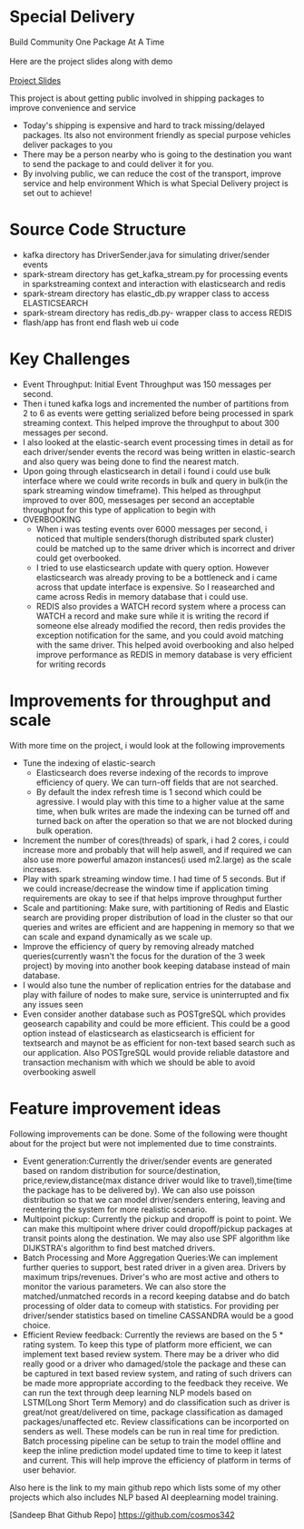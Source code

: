 # Special Delivery
Build Community One Package At A Time </br></br>
Here are the project slides along with demo </br>
</br>
[Project Slides](http://bit.ly/2s9L3SW)

This project is about getting public involved in shipping packages to improve convenience and service
* Today's shipping is expensive and hard to track missing/delayed packages. Its also not environment friendly as special purpose vehicles deliver packages to you
* There may be a person nearby who is going to the destination you want to send the package to and could deliver it for you.
* By involving public, we can reduce the cost of the transport, improve service and help environment Which is what Special Delivery project is set out to achieve!

# Source Code Structure
 * kafka directory has DriverSender.java for simulating driver/sender events
 * spark-stream directory has get_kafka_stream.py for processing events in sparkstreaming context and interaction with elasticsearch and redis
 * spark-stream directory  has elastic_db.py wrapper class to access ELASTICSEARCH
 * spark-stream directory  has redis_db.py- wrapper class to access REDIS
 * flash/app has front end flash web ui code

# Key Challenges
* Event Throughput: Initial Event Throughput was 150 messages per second. 
* Then i tuned kafka logs and incremented the number of partitions from 2 to 6 as events were getting serialized before being processed in spark streaming context. This helped improve the throughput to about 300 messages per second.
* I also looked at the elastic-search event processing times in detail as for each driver/sender events the record was being written in elastic-search and also query was being done to find the nearest match. 
* Upon going through elasticsearch in detail i found i could use bulk interface where we could write records in bulk and query in bulk(in the spark streaming window timeframe). This helped as throughput improved to over 800, messesages per second an acceptable throughput for this type of application to begin with
* OVERBOOKING </br>
  * When i was testing events over 6000 messages per second, i noticed that multiple senders(thorugh distributed spark cluster) could be matched up to the same driver which is incorrect and driver could get overbooked.
  * I tried to use elasticsearch update with query option. However elasticsearch was already proving to be a bottleneck and i came across that update interface is expensive. So I reasearched and came across Redis in memory database that i could use.
  * REDIS also provides a WATCH record system where a process can WATCH a record and make sure while it is writing the record if someone else already modified the record, then redis provides the exception notification for the same, and you could avoid matching with the same driver. This helped avoid overbooking and also helped improve performance as REDIS in memory database is very efficient for writing records
  
# Improvements for throughput and scale
With more time on the project, i would look at the following improvements
* Tune the indexing of elastic-search</br>
  * Elasticsearch does reverse indexing of the records to improve efficiency of query. We can turn-off fields that are not searched.
  * By default the index refresh time is 1 second which could be agressive. I would play with this time to a higher value at the same time, when bulk writes are made the indexing can be turned off and turned back on after the operation so that we are not blocked during bulk operation. 
* Increment the number of cores(threads) of spark, i had 2 cores, i could increase more and probably that will help aswell, and if required we can also use more powerful amazon instances(i used m2.large) as the scale increases.
* Play with spark streaming window time. I had time of 5 seconds. But if we could increase/decrease the window time if application timing requirements are okay to see if that helps improve throughput further
* Scale and partitioning: Make sure, with partitioning of Redis and Elastic search are providing proper distribution of load in the cluster so that our queries and writes are efficient and are happening in memory so that we can scale and expand dynamically as we scale up.
* Improve the efficiency of query by removing already matched queries(currently wasn't the focus for the duration of the 3 week project) by moving into another book keeping database instead of main database.
* I would also tune the number of replication entries for the database  and play with failure of nodes to make sure, service is uninterrupted and fix any issues seen
* Even consider another database such as POSTgreSQL which provides geosearch capability and could be more efficient. This could be a good option instead of elasticsearch as elasticsearch is efficient for textsearch and maynot be as efficient for non-text based search such as our application. Also POSTgreSQL would provide reliable datastore and transaction mechanism with which we should be able to avoid overbooking aswell
# Feature improvement ideas
Following  improvements can be done. Some of the following were thought about for the project but were not implemented due to time constraints.
* Event generation:Currently the driver/sender events are generated based on random distribution for source/destination, price,review,distance(max distance driver would like to travel),time(time the package has to be delivered by). We can also use poisson distribution so that we can model driver/senders entering, leaving and reentering the system for more realistic scenario.
* Multipoint pickup: Currently the pickup and dropoff is point to point. We can make this multipoint where driver could dropoff/pickup packages at transit points along the destination. We may also use SPF algorithm like DIJKSTRA's algorithm to find best matched drivers.
* Batch Processing and More Aggregation Queries:We can implement further queries to support, best rated driver in a given area. Drivers by maximum trips/revenues. Driver's who are most active and others to monitor the various parameters. We can also store the matched/unmatched records in a record keeping databse and do batch processing of  older data to comeup with statistics. For providing per driver/sender statistics based on timeline CASSANDRA would be a good choice.
* Efficient Review feedback: Currently the reviews are based on the 5 * rating system. To keep this type of platform more efficient, we can implement text based review system. There may be a driver who did really good or a driver who damaged/stole the package and these can be captured in text based review system, and rating of such drivers can be made more appropriate according to the feedback they receive. We can run the text through deep learning NLP models based on LSTM(Long Short Term Memory)  and  do classification such as driver is great/not great/delivered on time, package classification as damaged packages/unaffected etc. Review classifications can be incorported on senders as well. These models can be run in real time for prediction. Batch processing pipeline can be setup to train the model offline and keep the inline prediction model updated time to time to keep it latest and current. This will help improve the efficiency of platform in terms of user behavior. 

Also here is the link to my main github repo which lists some of my other projects which also includes NLP based AI deeplearning model training.</br>

[Sandeep Bhat Github Repo]  https://github.com/cosmos342







